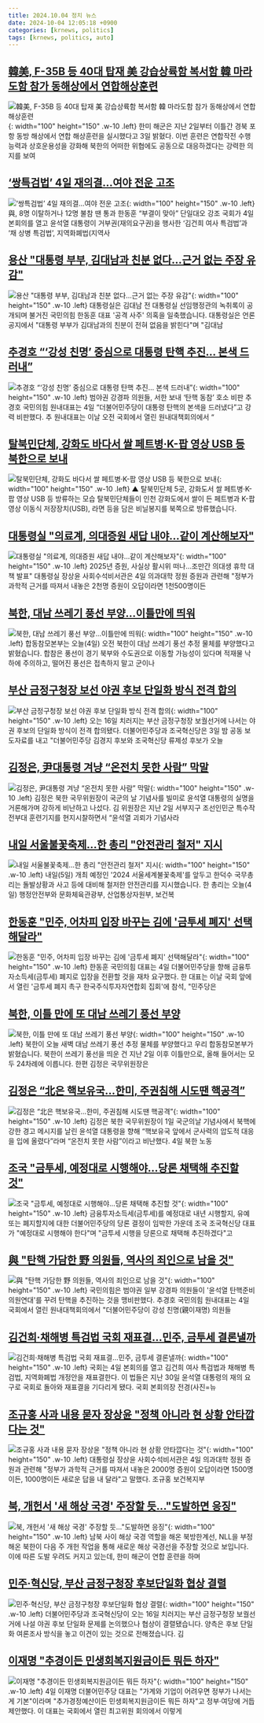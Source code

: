```yaml
---
title: 2024.10.04 정치 뉴스
date: 2024-10-04 12:05:18 +0900
categories: [krnews, politics]
tags: [krnews, politics, auto]
---
```

## [韓美, F-35B 등 40대 탑재 美 강습상륙함 복서함 韓 마라도함 참가 동해상에서 연합해상훈련](https://n.news.naver.com/mnews/article/021/0002663172)

![韓美, F-35B 등 40대 탑재 美 강습상륙함 복서함 韓 마라도함 참가 동해상에서 연합해상훈련](https://mimgnews.pstatic.net/image/origin/021/2024/10/03/2663172.jpg?type=nf220_150){: width="100" height="150" .w-10 .left}
한미 해군은 지난 2일부터 이틀간 경북 포항 동방 해상에서 연합 해상훈련을 실시했다고 3일 밝혔다. 이번 훈련은 연합작전 수행능력과 상호운용성을 강화해 북한의 어떠한 위협에도 공동으로 대응하겠다는 강력한 의지를 보여

## [‘쌍특검법’ 4일 재의결…여야 전운 고조](https://n.news.naver.com/mnews/article/022/0003973730)

![‘쌍특검법’ 4일 재의결…여야 전운 고조](https://mimgnews.pstatic.net/image/origin/022/2024/10/04/3973730.jpg?type=nf220_150){: width="100" height="150" .w-10 .left}
與, 8명 이탈하거나 12명 불참 땐 통과 한동훈 “부결이 맞아” 단일대오 강조 국회가 4일 본회의를 열고 윤석열 대통령이 거부권(재의요구권)을 행사한 ‘김건희 여사 특검법’과 ‘채 상병 특검법’, 지역화폐법(지역사

## [용산 "대통령 부부, 김대남과 친분 없다…근거 없는 주장 유감"](https://n.news.naver.com/mnews/article/055/0001194741)

![용산 "대통령 부부, 김대남과 친분 없다…근거 없는 주장 유감"](https://mimgnews.pstatic.net/image/origin/055/2024/10/03/1194741.jpg?type=nf220_150){: width="100" height="150" .w-10 .left}
대통령실은 김대남 전 대통령실 선임행정관의 녹취록이 공개되며 불거진 국민의힘 한동훈 대표 '공격 사주' 의혹을 일축했습니다. 대통령실은 언론 공지에서 "대통령 부부가 김대남과의 친분이 전혀 없음을 밝힌다"며 "김대남

## [추경호 “‘강성 친명’ 중심으로 대통령 탄핵 추진... 본색 드러내”](https://n.news.naver.com/mnews/article/366/0001021783)

![추경호 “‘강성 친명’ 중심으로 대통령 탄핵 추진... 본색 드러내”](https://mimgnews.pstatic.net/image/origin/366/2024/10/04/1021783.jpg?type=nf220_150){: width="100" height="150" .w-10 .left}
범야권 강경파 의원들, 서한 보내 ‘탄핵 동참’ 호소 비판 추경호 국민의힘 원내대표는 4일 “더불어민주당이 대통령 탄핵의 본색을 드러냈다”고 강력 비판했다. 추 원내대표는 이날 오전 국회에서 열린 원내대책회의에서 “

## [탈북민단체, 강화도 바다서 쌀 페트병·K-팝 영상 USB 등 북한으로 보내](https://n.news.naver.com/mnews/article/055/0001194914)

![탈북민단체, 강화도 바다서 쌀 페트병·K-팝 영상 USB 등 북한으로 보내](https://mimgnews.pstatic.net/image/origin/055/2024/10/04/1194914.jpg?type=nf220_150){: width="100" height="150" .w-10 .left}
▲ 탈북민단체 5곳, 강화도서 쌀 페트병·K-팝 영상 USB 등 방류하는 모습 탈북민단체들이 인천 강화도에서 쌀이 든 페트병과 K-팝 영상 이동식 저장장치(USB), 라면 등을 담은 비닐봉지를 북쪽으로 방류했습니다.

## [대통령실 "의료계, 의대증원 새답 내야…같이 계산해보자"](https://n.news.naver.com/mnews/article/001/0014963765)

![대통령실 "의료계, 의대증원 새답 내야…같이 계산해보자"](https://mimgnews.pstatic.net/image/origin/001/2024/10/04/14963765.jpg?type=nf220_150){: width="100" height="150" .w-10 .left}
2025년 증원, 사실상 활시위 떠나…조만간 의대생 휴학 대책 발표" 대통령실 장상윤 사회수석비서관은 4일 의과대학 정원 증원과 관련해 "정부가 과학적 근거를 따져서 내놓은 2천명 증원이 오답이라면 1천500명이든

## [북한, 대남 쓰레기 풍선 부양…이틀만에 띄워](https://n.news.naver.com/mnews/article/422/0000685288)

![북한, 대남 쓰레기 풍선 부양…이틀만에 띄워](https://mimgnews.pstatic.net/image/origin/422/2024/10/04/685288.jpg?type=nf220_150){: width="100" height="150" .w-10 .left}
합동참모본부는 오늘(4일) 오전 북한이 대남 쓰레기 풍선 추정 물체를 부양했다고 밝혔습니다. 합참은 풍선이 경기 북부와 수도권으로 이동할 가능성이 있다며 적재물 낙하에 주의하고, 떨어진 풍선은 접촉하지 말고 군이나

## [부산 금정구청장 보선 야권 후보 단일화 방식 전격 합의](https://n.news.naver.com/mnews/article/001/0014963437)

![부산 금정구청장 보선 야권 후보 단일화 방식 전격 합의](https://mimgnews.pstatic.net/image/origin/001/2024/10/03/14963437.jpg?type=nf220_150){: width="100" height="150" .w-10 .left}
오는 16일 치러지는 부산 금정구청장 보궐선거에 나서는 야권 후보의 단일화 방식이 전격 합의됐다. 더불어민주당과 조국혁신당은 3일 밤 공동 보도자료를 내고 "더불어민주당 김경지 후보와 조국혁신당 류제성 후보가 오늘

## [김정은, 尹대통령 겨냥 “온전치 못한 사람” 막말](https://n.news.naver.com/mnews/article/016/0002369839)

![김정은, 尹대통령 겨냥 “온전치 못한 사람” 막말](https://mimgnews.pstatic.net/image/origin/016/2024/10/04/2369839.jpg?type=nf220_150){: width="100" height="150" .w-10 .left}
김정은 북한 국무위원장이 국군의 날 기념사를 빌미로 윤석열 대통령의 실명을 거론해가며 강하게 비난하고 나섰다. 김 위원장은 지난 2일 서부지구 조선인민군 특수작전부대 훈련기지를 현지시찰하면서 “윤석열 괴뢰가 기념사라

## [내일 서울불꽃축제…한 총리 "안전관리 철저" 지시](https://n.news.naver.com/mnews/article/057/0001845169)

![내일 서울불꽃축제…한 총리 "안전관리 철저" 지시](https://mimgnews.pstatic.net/image/origin/057/2024/10/04/1845169.jpg?type=nf220_150){: width="100" height="150" .w-10 .left}
내일(5일) 개최 예정인 '2024 서울세계불꽃축제'를 앞두고 한덕수 국무총리는 돌발상황과 사고 등에 대비해 철저한 안전관리를 지시했습니다. 한 총리는 오늘(4일) 행정안전부와 문화체육관광부, 산업통상자원부, 보건복

## [한동훈 "민주, 어차피 입장 바꾸는 김에 '금투세 폐지' 선택해달라"](https://n.news.naver.com/mnews/article/656/0000106656)

![한동훈 "민주, 어차피 입장 바꾸는 김에 '금투세 폐지' 선택해달라"](https://mimgnews.pstatic.net/image/origin/656/2024/10/04/106656.jpg?type=nf220_150){: width="100" height="150" .w-10 .left}
한동훈 국민의힘 대표는 4일 더불어민주당을 향해 금융투자소득세(금투세) 폐지로 입장을 전환할 것을 재차 요구했다. 한 대표는 이날 국회 앞에서 열린 '금투세 폐지 촉구 한국주식투자자연합회 집회'에 참석, "민주당은

## [북한, 이틀 만에 또 대남 쓰레기 풍선 부양](https://n.news.naver.com/mnews/article/214/0001377952)

![북한, 이틀 만에 또 대남 쓰레기 풍선 부양](https://mimgnews.pstatic.net/image/origin/214/2024/10/04/1377952.jpg?type=nf220_150){: width="100" height="150" .w-10 .left}
북한이 오늘 새벽 대남 쓰레기 풍선 추정 물체를 부양했다고 우리 합동참모본부가 밝혔습니다. 북한이 쓰레기 풍선을 띄운 건 지난 2일 이후 이틀만으로, 올해 들어서는 모두 24차례에 이릅니다. 한편 김정은 국무위원장은

## [김정은 “北은 핵보유국…한미, 주권침해 시도땐 핵공격”](https://n.news.naver.com/mnews/article/020/0003590554)

![김정은 “北은 핵보유국…한미, 주권침해 시도땐 핵공격”](https://mimgnews.pstatic.net/image/origin/020/2024/10/04/3590554.jpg?type=nf220_150){: width="100" height="150" .w-10 .left}
김정은 북한 국무위원장이 1일 국군의날 기념사에서 북핵에 강한 경고 메시지를 날린 윤석열 대통령을 향해 “핵보유국 앞에서 군사력의 압도적 대응을 입에 올렸다”라며 “온전치 못한 사람”이라고 비난했다. 4일 북한 노동

## [조국 "금투세, 예정대로 시행해야…당론 채택해 추진할 것"](https://n.news.naver.com/mnews/article/008/0005096721)

![조국 "금투세, 예정대로 시행해야…당론 채택해 추진할 것"](https://mimgnews.pstatic.net/image/origin/008/2024/10/04/5096721.jpg?type=nf220_150){: width="100" height="150" .w-10 .left}
금융투자소득세(금투세)를 예정대로 내년 시행할지, 유예 또는 폐지할지에 대한 더불어민주당의 당론 결정이 임박한 가운데 조국 조국혁신당 대표가 "예정대로 시행해야 한다"며 "금투세 시행을 당론으로 채택해 추진하겠다"고

## [與 "탄핵 가담한 野 의원들, 역사의 죄인으로 남을 것"](https://n.news.naver.com/mnews/article/015/0005040228)

![與 "탄핵 가담한 野 의원들, 역사의 죄인으로 남을 것"](https://mimgnews.pstatic.net/image/origin/015/2024/10/04/5040228.jpg?type=nf220_150){: width="100" height="150" .w-10 .left}
국민의힘은 범야권 일부 강경파 의원들이 '윤석열 탄핵준비 의원연대'를 꾸려 탄핵을 추진하는 것을 맹비판했다. 추경호 국민의힘 원내대표는 4일 국회에서 열린 원내대책회의에서 "더불어민주당이 강성 친명(親이재명) 의원들

## [김건희·채해병 특검법 국회 재표결…민주, 금투세 결론낼까](https://n.news.naver.com/mnews/article/018/0005849927)

![김건희·채해병 특검법 국회 재표결…민주, 금투세 결론낼까](https://mimgnews.pstatic.net/image/origin/018/2024/10/04/5849927.jpg?type=nf220_150){: width="100" height="150" .w-10 .left}
국회는 4일 본회의를 열고 김건희 여사 특검법과 채해병 특검법, 지역화폐법 개정안을 재표결한다. 이 법들은 지난 30일 윤석열 대통령의 재의 요구로 국회로 돌아와 재표결을 기다리게 됐다. 국회 본회의장 전경(사진=뉴

## [조규홍 사과 내용 묻자 장상윤 "정책 아니라 현 상황 안타깝다는 것"](https://n.news.naver.com/mnews/article/025/0003391082)

![조규홍 사과 내용 묻자 장상윤 "정책 아니라 현 상황 안타깝다는 것"](https://mimgnews.pstatic.net/image/origin/025/2024/10/04/3391082.jpg?type=nf220_150){: width="100" height="150" .w-10 .left}
대통령실 장상윤 사회수석비서관은 4일 의과대학 정원 증원과 관련해 "정부가 과학적 근거를 따져서 내놓은 2000명 증원이 오답이라면 1500명이든, 1000명이든 새로운 답을 내 달라"고 말했다. 조규홍 보건복지부

## [북, 개헌서 '새 해상 국경' 주장할 듯..."도발하면 응징"](https://n.news.naver.com/mnews/article/052/0002094912)

![북, 개헌서 '새 해상 국경' 주장할 듯..."도발하면 응징"](https://mimgnews.pstatic.net/image/origin/052/2024/10/03/2094912.jpg?type=nf220_150){: width="100" height="150" .w-10 .left}
남북 사이 해상 국경 역할을 해온 북방한계선, NLL을 부정해온 북한이 다음 주 개헌 작업을 통해 새로운 해상 국경선을 주장할 것으로 보입니다. 이에 따른 도발 우려도 커지고 있는데, 한미 해군이 연합 훈련을 하며

## [민주·혁신당, 부산 금정구청장 후보단일화 협상 결렬](https://n.news.naver.com/mnews/article/437/0000412924)

![민주·혁신당, 부산 금정구청장 후보단일화 협상 결렬](https://mimgnews.pstatic.net/image/origin/437/2024/10/04/412924.jpg?type=nf220_150){: width="100" height="150" .w-10 .left}
더불어민주당과 조국혁신당이 오는 16일 치러지는 부산 금정구청장 보궐선거에 나설 야권 후보 단일화 문제를 논의했으나 협상이 결렬됐습니다. 양측은 후보 단일화 여론조사 방식을 놓고 이견이 있는 것으로 전해졌습니다. 김

## [이재명 "추경이든 민생회복지원금이든 뭐든 하자"](https://n.news.naver.com/mnews/article/015/0005040243)

![이재명 "추경이든 민생회복지원금이든 뭐든 하자"](https://mimgnews.pstatic.net/image/origin/015/2024/10/04/5040243.jpg?type=nf220_150){: width="100" height="150" .w-10 .left}
4일 이재명 더불어민주당 대표는 "가계와 기업이 어려우면 정부가 나서는 게 기본"이라며 "추가경정예산이든 민생회복지원금이든 뭐든 하자"고 정부·여당에 거듭 제안했다. 이 대표는 국회에서 열린 최고위원 회의에서 이렇게

